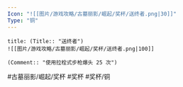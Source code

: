 ```yaml
---
Icon: "![[图片/游戏攻略/古墓丽影/崛起/奖杯/送终者.png|30]]"
Type: "铜"
---
```

```ad-common-bronze-trophy
title: (Title:: "送终者")
![[图片/游戏攻略/古墓丽影/崛起/奖杯/送终者.png|100]]

(Comment:: "使用拉栓式步枪爆头 25 次")
```

#古墓丽影/崛起/奖杯 #奖杯 #奖杯/铜
